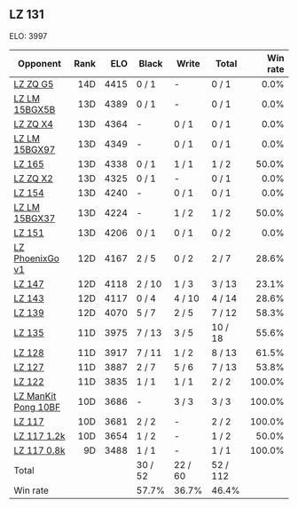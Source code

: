 ## LZ 131 ##

ELO: 3997

Opponent | Rank | ELO | Black | Write | Total | Win rate
---------|-----:|----:|-------|-------|-------|-------:
[LZ ZQ G5](LZ%20ZQ%20G5.md) | 14D | 4415 | 0 / 1 | - | 0 / 1 | 0.0%
[LZ LM 15BGX5B](LZ%20LM%2015BGX5B.md) | 13D | 4389 | 0 / 1 | - | 0 / 1 | 0.0%
[LZ ZQ X4](LZ%20ZQ%20X4.md) | 13D | 4364 | - | 0 / 1 | 0 / 1 | 0.0%
[LZ LM 15BGX97](LZ%20LM%2015BGX97.md) | 13D | 4349 | - | 0 / 1 | 0 / 1 | 0.0%
[LZ 165](LZ%20165.md) | 13D | 4338 | 0 / 1 | 1 / 1 | 1 / 2 | 50.0%
[LZ ZQ X2](LZ%20ZQ%20X2.md) | 13D | 4325 | 0 / 1 | - | 0 / 1 | 0.0%
[LZ 154](LZ%20154.md) | 13D | 4240 | - | 0 / 1 | 0 / 1 | 0.0%
[LZ LM 15BGX37](LZ%20LM%2015BGX37.md) | 13D | 4224 | - | 1 / 2 | 1 / 2 | 50.0%
[LZ 151](LZ%20151.md) | 13D | 4206 | 0 / 1 | 0 / 1 | 0 / 2 | 0.0%
[LZ PhoenixGo v1](LZ%20PhoenixGo%20v1.md) | 12D | 4167 | 2 / 5 | 0 / 2 | 2 / 7 | 28.6%
[LZ 147](LZ%20147.md) | 12D | 4118 | 2 / 10 | 1 / 3 | 3 / 13 | 23.1%
[LZ 143](LZ%20143.md) | 12D | 4117 | 0 / 4 | 4 / 10 | 4 / 14 | 28.6%
[LZ 139](LZ%20139.md) | 12D | 4070 | 5 / 7 | 2 / 5 | 7 / 12 | 58.3%
[LZ 135](LZ%20135.md) | 11D | 3975 | 7 / 13 | 3 / 5 | 10 / 18 | 55.6%
[LZ 128](LZ%20128.md) | 11D | 3917 | 7 / 11 | 1 / 2 | 8 / 13 | 61.5%
[LZ 127](LZ%20127.md) | 11D | 3887 | 2 / 7 | 5 / 6 | 7 / 13 | 53.8%
[LZ 122](LZ%20122.md) | 11D | 3835 | 1 / 1 | 1 / 1 | 2 / 2 | 100.0%
[LZ ManKit Pong 10BF](LZ%20ManKit%20Pong%2010BF.md) | 10D | 3686 | - | 3 / 3 | 3 / 3 | 100.0%
[LZ 117](LZ%20117.md) | 10D | 3681 | 2 / 2 | - | 2 / 2 | 100.0%
[LZ 117 1.2k](LZ%20117%201.2k.md) | 10D | 3654 | 1 / 2 | - | 1 / 2 | 50.0%
[LZ 117 0.8k](LZ%20117%200.8k.md) | 9D | 3488 | 1 / 1 | - | 1 / 1 | 100.0%
Total | | | 30 / 52 | 22 / 60 | 52 / 112 | 
Win rate| | | 57.7% | 36.7% | 46.4% | 
